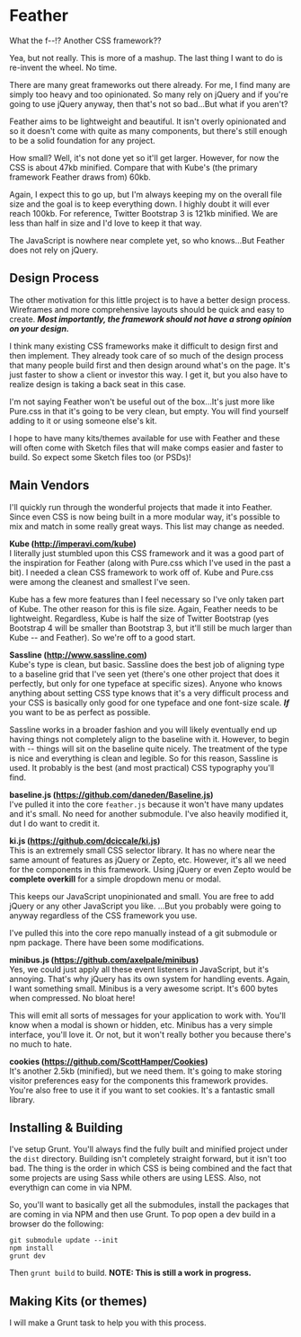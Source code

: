 # Feather

What the f--!? Another CSS framework??

Yea, but not really. This is more of a mashup. The last thing I want to do is re-invent the wheel. No time.

There are many great frameworks out there already. For me, I find many are simply too heavy and too opinionated. 
So many rely on jQuery and if you're going to use jQuery anyway, then that's not so bad...But what if you aren't?

Feather aims to be lightweight and beautiful. It isn't overly opinionated and so it doesn't come with quite as many 
components, but there's still enough to be a solid foundation for any project.

How small? Well, it's not done yet so it'll get larger. However, for now the CSS is about 47kb minified. Compare that
with Kube's (the primary framework Feather draws from) 60kb.

Again, I expect this to go up, but I'm always keeping my on the overall file size and the goal is to keep everything down. 
I highly doubt it will ever reach 100kb. For reference, Twitter Bootstrap 3 is 121kb minified. We are less than half in 
size and I'd love to keep it that way.

The JavaScript is nowhere near complete yet, so who knows...But Feather does not rely on jQuery.

## Design Process

The other motivation for this little project is to have a better design process. Wireframes and more comprehensive layouts 
should be quick and easy to create. ***Most importantly, the framework should not have a strong opinion on your design.***

I think many existing CSS frameworks make it difficult to design first and then implement. They already took care of so 
much of the design process that many people build first and then design around what's on the page. It's just faster to 
show a client or investor this way. I get it, but you also have to realize design is taking a back seat in this case.

I'm not saying Feather won't be useful out of the box...It's just more like Pure.css in that it's going to be very 
clean, but empty. You will find yourself adding to it or using someone else's kit.

I hope to have many kits/themes available for use with Feather and these will often come with Sketch files that will 
make comps easier and faster to build. So expect some Sketch files too (or PSDs)!

## Main Vendors

I'll quickly run through the wonderful projects that made it into Feather. Since even CSS is now being built in a more modular 
way, it's possible to mix and match in some really great ways. This list may change as needed.

**Kube (http://imperavi.com/kube)**    
I literally just stumbled upon this CSS framework and it was a good part of the inspiration for Feather (along with Pure.css
which I've used in the past a bit). I needed a clean CSS framework to work off of. Kube and Pure.css were among the cleanest 
and smallest I've seen.

Kube has a few more features than I feel necessary so I've only taken part of Kube. The other reason for this is file size. 
Again, Feather needs to be lightweight. Regardless, Kube is half the size of Twitter Bootstrap (yes Bootstrap 4 will be smaller
than Bootstrap 3, but it'll still be much larger than Kube -- and Feather). So we're off to a good start. 

**Sassline (http://www.sassline.com)**    
Kube's type is clean, but basic. Sassline does the best job of aligning type to a baseline grid that I've seen yet (there's 
one other project that does it perfectly, but only for one typeface at specific sizes). Anyone who knows anything about setting
CSS type knows that it's a very difficult process and your CSS is basically only good for one typeface and one font-size scale. 
***If*** you want to be as perfect as possible.

Sassline works in a broader fashion and you will likely eventually end up having things not completely align to the baseline 
with it. However, to begin with -- things will sit on the baseline quite nicely. The treatment of the type is nice and everything 
is clean and legible. So for this reason, Sassline is used. It probably is the best (and most practical) CSS typography you'll find.

**baseline.js (https://github.com/daneden/Baseline.js)**    
I've pulled it into the core ```feather.js``` because it won't have many updates and it's small. No need for another submodule. 
I've also heavily modified it, dut I do want to credit it.

**ki.js (https://github.com/dciccale/ki.js)**    
This is an extremely small CSS selector library. It has no where near the same amount of features as jQuery or Zepto, etc. 
However, it's all we need for the components in this framework. Using jQuery or even Zepto would be **complete overkill** for
a simple dropdown menu or modal.

This keeps our JavaScript unopinionated and small. You are free to add jQuery or any other JavaScript you like. ...But you 
probably were going to anyway regardless of the CSS framework you use.

I've pulled this into the core repo manually instead of a git submodule or npm package. There have been some modifications.

**minibus.js (https://github.com/axelpale/minibus)**    
Yes, we could just apply all these event listeners in JavaScript, but it's annoying. That's why jQuery has its own system 
for handling events. Again, I want something small. Minibus is a very awesome script. It's 600 bytes when compressed. 
No bloat here!

This will emit all sorts of messages for your application to work with. You'll know when a modal is shown or hidden, etc. 
Minibus has a very simple interface, you'll love it. Or not, but it won't really bother you because there's no much to hate.

**cookies (https://github.com/ScottHamper/Cookies)**    
It's another 2.5kb (minified), but we need them. It's going to make storing visitor preferences easy for the components
this framework provides. You're also free to use it if you want to set cookies. It's a fantastic small library.

## Installing & Building

I've setup Grunt. You'll always find the fully built and minified project under the ```dist``` directory. Building isn't completely
straight forward, but it isn't too bad. The thing is the order in which CSS is being combined and the fact that some projects
are using Sass while others are using LESS. Also, not everythign can come in via NPM.

So, you'll want to basically get all the submodules, install the packages that are coming in via NPM and then use Grunt. 
To pop open a dev build in a browser do the following:

```git submodule update --init```    
```npm install```    
```grunt dev```

Then ```grunt build``` to build. **NOTE: This is still a work in progress.**

## Making Kits (or themes)

I will make a Grunt task to help you with this process.